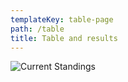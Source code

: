 ```yaml
---
templateKey: table-page
path: /table
title: Table and results
---
```

![](/img/april-8-standings.jpg "Current Standings")